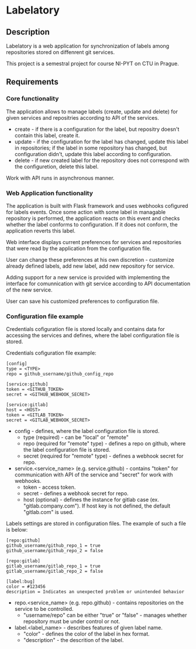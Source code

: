# Labelatory

## Description

Labelatory is a web application for synchronization of labels among repositories stored on diffenrent git services.

This project is a semestral project for course NI-PYT on CTU in Prague.

## Requirements

### Core functionality
The application allows to manage labels (create, update and delete) for given services and repositries according to API of the services. 

* create - if there is a configuration for the label, but repositry doesn't contain this label, create it.
* update - if the configuration for the label has changed, update this label in repositories; if the label in some repository has changed, but configuration didn't, update this label according to configuration.
* delete - if new created label for the repository does not correspond with the configuretion, delete this label.

Work with API runs in asynchronous manner.

### Web Application functionality
The application is built with Flask framework and uses webhooks cofigured for labels events. Once some action with some label in managable repository is performed, the application 
reacts on this event and checks whether the label conforms to configuration. If it does not conform, the application reverts this label.

Web interface displays current preferences for services and repositories that were read by the application from the configuration file.

User can change these preferences at his own discretion - customize already defined labels, add new label, add new repository for service.

Adding support for a new service is provided with implementing the interface for comunnication with git service according to API documentation of the new service.

User can save his customized preferences to configuration file.

### Configuration file example
Credentials cofiguration file is stored locally and contains data for accessing the services and defines, where the label configuration file is stored. 

Credentials cofiguration file example:
```
[config]
type = <TYPE>
repo = github_username/github_config_repo

[service:github]
token = <GITHUB_TOKEN>
secret = <GITHUB_WEBHOOK_SECRET>

[service:gitlab]
host = <HOST>
token = <GITLAB_TOKEN>
secret = <GITLAB_WEBHOOK_SECRET>
```

* config - defines, where the label configuration file is stored.
  - type (required) - can be "local" or "remote"
  - repo (required for "remote" type) - defines a repo on github, where the label configuration file is stored.
  - secret (required for "remote" type) - defines a webhook secret for repo.
* service.<service_name> (e.g. service.github) - contains "token" for communication with API of the service and "secret" for work with webhooks.
  - token - access token.
  - secret - defines a webhook secret for repo.
  - host (optional) - defines the instance for gitlab case (ex. "gitlab.company.com"). If host key is not defined, the default "gitlab.com" is used.



Labels settings are stored in configuration files. The example of such a file is below:
```
[repo:github]
github_username/github_repo_1 = true
github_username/github_repo_2 = false

[repo:gitlab]
gitlab_username/gitlab_repo_1 = true
gitlab_username/gitlab_repo_2 = false

[label:bug]
color = #123456
description = Indicates an unexpected problem or unintended behavior
```

* repo.<service_name> (e.g. repo.github) - contains repositories on the service to be controlled.
  - "username/repo" can be either "true" or "false" - manages whether repository must be under control or not.
* label.<label_name> - describes features of given label name.
  - "color" - defines the color of the label in hex format.
  - "description" - the descrition of the label.

